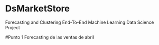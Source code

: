 # DsMarketStore
Forecasting and Clustering End-To-End Machine Learning Data Science Project

#Punto 1
Forecasting de las ventas de abril
